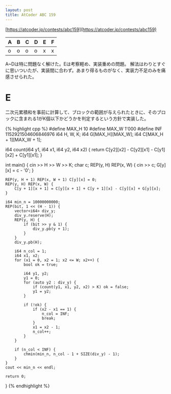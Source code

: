 ```yaml
---
layout: post
title: AtCoder ABC 159
---
```


[https://atcoder.jp/contests/abc159](https://atcoder.jp/contests/abc159)

| A | B | C | D | E | F |
| ---- | ---- | ---- | ---- | ---- | ---- |
| o | o | o | o | x | x |

A~Dは特に問題なく解けた。Eは考察軽め、実装重めの問題。
解法はわりとすぐに思いついたが、実装間に合わず。あまり得るものがなく、実装力不足のみを痛感させられた。

# E
二次元累積和を事前に計算して、ブロックの範囲が与えられたときに、そのブロックに含まれる1がK個以下かどうかを判定するという方針で実装した。

{% highlight cpp %}
#define MAX_H 10
#define MAX_W 1'000
#define INF 1152921504606846976
i64 H, W, K;
i64 G[MAX_H][MAX_W];
i64 C[MAX_H + 1][MAX_W + 1];

i64 count(i64 y1, i64 x1, i64 y2, i64 x2) {
    return C[y2][x2] - C[y2][x1] - C[y1][x2] + C[y1][x1];
}

int main() {
    cin >> H >> W >> K;
    char c;
    REP(y, H) REP(x, W) {
        cin >> c;
        G[y][x] = c - '0';
    }

    REP(y, H + 1) REP(x, W + 1) C[y][x] = 0;
    REP(y, H) REP(x, W) {
        C[y + 1][x + 1] = C[y][x + 1] + C[y + 1][x] - C[y][x] + G[y][x];
    }

    i64 min_n = 10000000000;
    REP(bit, 1 << (H - 1)) {
        vector<i64> div_y;
        div_y.reserve(H);
        REP(y, H) {
            if (bit >> y & 1) {
                div_y.pb(y + 1);
            }
        }
        div_y.pb(H);

        i64 n_col = 1;
        i64 x1, x2;
        for (x1 = 0, x2 = 1; x2 <= W; x2++) {
            bool ok = true;

            i64 y1, y2;
            y1 = 0;
            for (auto y2 : div_y) {
                if (count(y1, x1, y2, x2) > K) ok = false;
                y1 = y2;
            }

            if (!ok) {
                if (x2 - x1 == 1) {
                    n_col = INF;
                    break;
                }
                x1 = x2 - 1;
                n_col++;
            }
        }

        if (n_col < INF) {
            chmin(min_n, n_col - 1 + SIZE(div_y) - 1);
        }
    }
    cout << min_n << endl;

    return 0;
}
{% endhighlight %}
